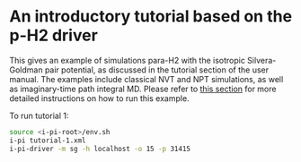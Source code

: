 An introductory tutorial based on the p-H2 driver
=================================================

This gives an example of simulations para-H2 with the isotropic Silvera-Goldman pair
potential, as discussed in the tutorial section of the user manual. The examples include
classical NVT and NPT simulations, as well as imaginary-time path integral MD. 
Please refer to [this section](https://ipi-code.org/i-pi/tutorials.html)
for more detailed instructions on how to run this example.

To run tutorial 1:

```bash
source <i-pi-root>/env.sh
i-pi tutorial-1.xml
i-pi-driver -m sg -h localhost -o 15 -p 31415
```
